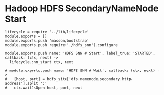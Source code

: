 
# Hadoop HDFS SecondaryNameNode Start

    lifecycle = require '../lib/lifecycle'
    module.exports = []
    module.exports.push 'masson/bootstrap'
    module.exports.push require('./hdfs_snn').configure

    module.exports.push name: 'HDFS SNN # Start', label_true: 'STARTED', callback: (ctx, next) ->
      lifecycle.snn_start ctx, next

    # module.exports.push name: 'HDFS SNN # Wait', callback: (ctx, next) ->
    #   [host, port] = hdfs_site['dfs.namenode.secondary.http-address'].split ':'
    #   ctx.waitIsOpen host, port, next
